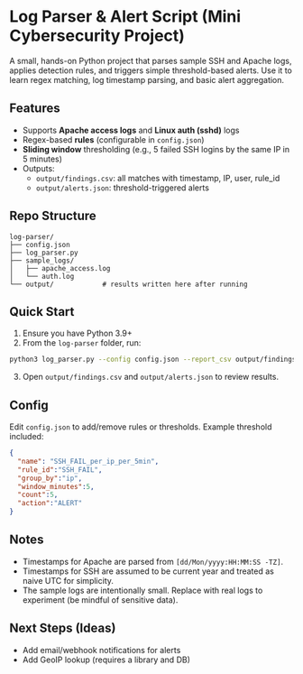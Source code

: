 # Log Parser & Alert Script (Mini Cybersecurity Project)

A small, hands-on Python project that parses sample SSH and Apache logs, applies detection rules, and triggers simple threshold-based alerts.
Use it to learn regex matching, log timestamp parsing, and basic alert aggregation.

## Features
- Supports **Apache access logs** and **Linux auth (sshd)** logs
- Regex-based **rules** (configurable in `config.json`)
- **Sliding window** thresholding (e.g., 5 failed SSH logins by the same IP in 5 minutes)
- Outputs:
  - `output/findings.csv`: all matches with timestamp, IP, user, rule_id
  - `output/alerts.json`: threshold-triggered alerts

## Repo Structure
```
log-parser/
├── config.json
├── log_parser.py
├── sample_logs/
│   ├── apache_access.log
│   └── auth.log
└── output/            # results written here after running
```

## Quick Start
1) Ensure you have Python 3.9+
2) From the `log-parser` folder, run:
```bash
python3 log_parser.py --config config.json --report_csv output/findings.csv --alerts_json output/alerts.json --verbose
```
3) Open `output/findings.csv` and `output/alerts.json` to review results.

## Config
Edit `config.json` to add/remove rules or thresholds. Example threshold included:
```json
{
  "name": "SSH_FAIL_per_ip_per_5min",
  "rule_id":"SSH_FAIL",
  "group_by":"ip",
  "window_minutes":5,
  "count":5,
  "action":"ALERT"
}
```

## Notes
- Timestamps for Apache are parsed from `[dd/Mon/yyyy:HH:MM:SS -TZ]`.
- Timestamps for SSH are assumed to be current year and treated as naive UTC for simplicity.
- The sample logs are intentionally small. Replace with real logs to experiment (be mindful of sensitive data).

## Next Steps (Ideas)
- Add email/webhook notifications for alerts
- Add GeoIP lookup (requires a library and DB)


